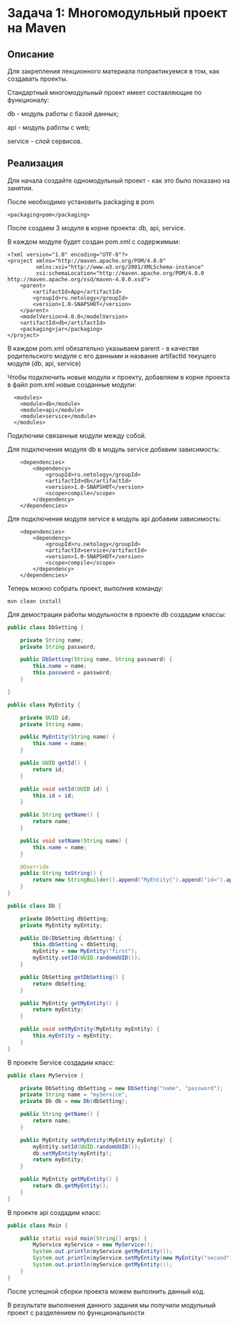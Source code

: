 # Задача 1: Многомодульный проект на Maven

## Описание
Для закрепления лекционного материала попрактикуемся в том, как создавать проекты.

Стандартный многомодульный проект имеет составляющие по функционалу:

db - модуль работы с базой данных;

api - модуль работы с web;

service - слой сервисов.

## Реализация

Для начала создайте одномодульный проект - как это было показано на занятии.

После необходимо установить packaging в pom

```pom
<packaging>pom</packaging>
``` 

После создаем 3 модуля в корне проекта: db, api, service.

В каждом модуле будет создан pom.xml c содержимым:

```pom
<?xml version="1.0" encoding="UTF-8"?>
<project xmlns="http://maven.apache.org/POM/4.0.0"
         xmlns:xsi="http://www.w3.org/2001/XMLSchema-instance"
         xsi:schemaLocation="http://maven.apache.org/POM/4.0.0 http://maven.apache.org/xsd/maven-4.0.0.xsd">
    <parent>
        <artifactId>App</artifactId>
        <groupId>ru.netology</groupId>
        <version>1.0-SNAPSHOT</version>
    </parent>
    <modelVersion>4.0.0</modelVersion>
    <artifactId>db</artifactId>
    <packaging>jar</packaging>
</project>
``` 

В каждом pom.xml обязательно указываем parent - в качестве родительского модуля с его данными и
название artifactId текущего модуля (db, api, service)

Чтобы подключить новые модули к проекту, добавляем в корне проекта в файл pom.xml новые созданные модули:

```pom
  <modules>
    <module>db</module>
    <module>api</module>
    <module>service</module>
  </modules> 
``` 

Подключим связанные модули между собой.

Для подключения модуля db в модуль  service добавим зависимость:

```pom
    <dependencies>
        <dependency>
            <groupId>ru.netology</groupId>
            <artifactId>db</artifactId>
            <version>1.0-SNAPSHOT</version>
            <scope>compile</scope>
        </dependency>
    </dependencies>
```  

Для подключения модуля service в модуль api добавим зависимость:

```pom
    <dependencies>
        <dependency>
            <groupId>ru.netology</groupId>
            <artifactId>service</artifactId>
            <version>1.0-SNAPSHOT</version>
            <scope>compile</scope>
        </dependency>
    </dependencies> 
```

Теперь можно собрать проект, выполнив команду:

```shell script
mvn clean install
``` 

Для демострации работы модульности в проекте db создадим классы:

```java
public class DbSetting {

    private String name;
    private String password;

    public DbSetting(String name, String password) {
        this.name = name;
        this.password = password;
    }

}
```

```java
public class MyEntity {

    private UUID id;
    private String name;

    public MyEntity(String name) {
        this.name = name;
    }

    public UUID getId() {
        return id;
    }

    public void setId(UUID id) {
        this.id = id;
    }

    public String getName() {
        return name;
    }

    public void setName(String name) {
        this.name = name;
    }

    @Override
    public String toString() {
        return new StringBuilder().append("MyEntity{").append("id=").append(id).append(", name='").append(name).append('\'').append('}').toString();
    }
}
```

```java
public class Db {

    private DbSetting dbSetting;
    private MyEntity myEntity;

    public Db(DbSetting dbSetting) {
        this.dbSetting = dbSetting;
        myEntity = new MyEntity("first");
        myEntity.setId(UUID.randomUUID());
    }

    public DbSetting getDbSetting() {
        return dbSetting;
    }

    public MyEntity getMyEntity() {
        return myEntity;
    }

    public void setMyEntity(MyEntity myEntity) {
        this.myEntity = myEntity;
    }
}
```

В проекте Service создадим класс:

```java
public class MyService {

    private DbSetting dbSetting = new DbSetting("name", "password");
    private String name = "myService";
    private Db db = new Db(dbSetting);

    public String getName() {
        return name;
    }

    public MyEntity setMyEntity(MyEntity myEntity) {
        myEntity.setId(UUID.randomUUID());
        db.setMyEntity(myEntity);
        return myEntity;
    }

    public MyEntity getMyEntity() {
        return db.getMyEntity();
    }
}
```

В проекте api создадим класс:

```java
public class Main {

    public static void main(String[] args) {
        MyService myService = new MyService();
        System.out.println(myService.getMyEntity());
        System.out.println(myService.setMyEntity(new MyEntity("second")));
        System.out.println(myService.getMyEntity());
    }
}
```

После успешной сборки проекта можем выполнить данный код.

В результате выполнения данного задания мы получили модульный проект с разделением по функциональности
